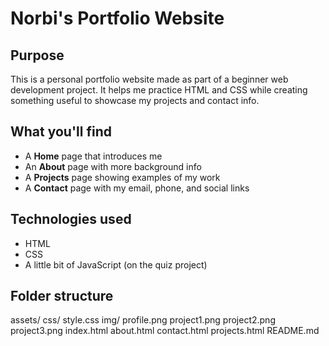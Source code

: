 # Norbi's Portfolio Website

## Purpose
This is a personal portfolio website made as part of a beginner web development project. It helps me practice HTML and CSS while creating something useful to showcase my projects and contact info.

## What you'll find
- A **Home** page that introduces me
- An **About** page with more background info
- A **Projects** page showing examples of my work
- A **Contact** page with my email, phone, and social links

## Technologies used
- HTML
- CSS
- A little bit of JavaScript (on the quiz project)

## Folder structure
assets/
css/
style.css
img/
profile.png
project1.png
project2.png
project3.png
index.html
about.html
contact.html
projects.html
README.md

